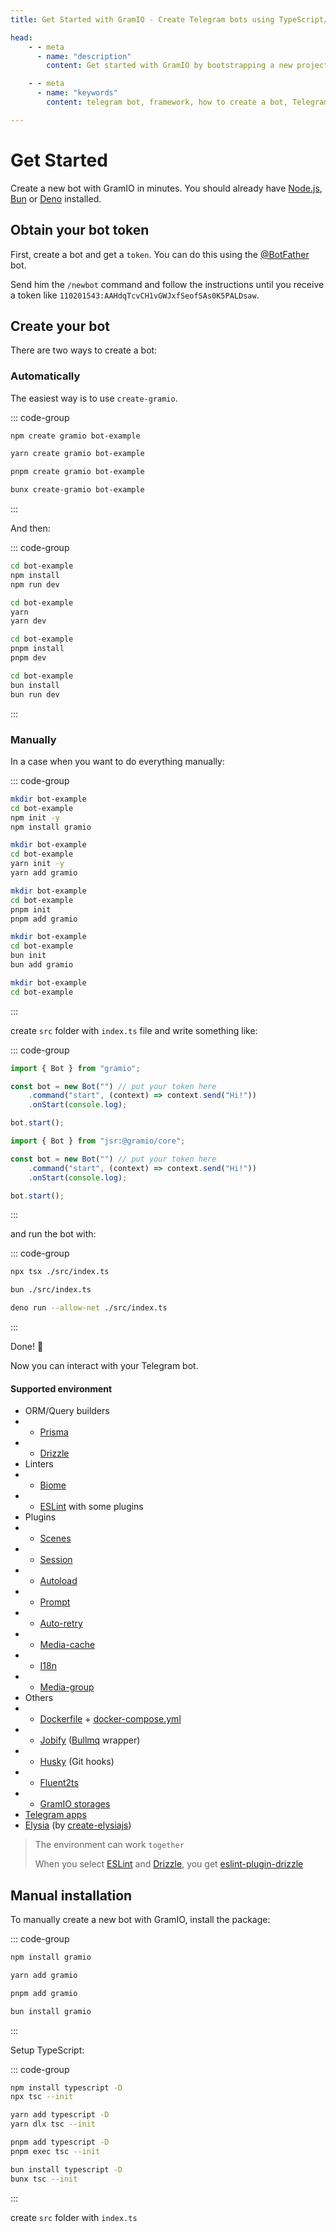 ```yaml
---
title: Get Started with GramIO - Create Telegram bots using TypeScript/JavaScript

head:
    - - meta
      - name: "description"
        content: Get started with GramIO by bootstrapping a new project with «npx create gramio bot-dir» and start development with «npm run dev». Create a Telegram bot in minutes with this powerful Telegram Bot API framework (TypeScript/JavaScript).

    - - meta
      - name: "keywords"
        content: telegram bot, framework, how to create a bot, Telegram, Telegram Bot API, GramIO, TypeScript, JavaScript, Node.JS, Nodejs, Deno, Bun, quick start, setup guide, beginner guide, bot token, BotFather, npm init, bootstrapping project, bot development tutorial, create telegram bot fast, bot setup, starter template, bot project structure, command handling, first telegram bot

---
```


# Get Started

Create a new bot with GramIO in minutes. You should already have [Node.js](https://nodejs.org/), [Bun](https://bun.sh/) or [Deno](https://deno.com/) installed.

## Obtain your bot token

First, create a bot and get a `token`. You can do this using the [@BotFather](https://t.me/BotFather) bot.

Send him the `/newbot` command and follow the instructions until you receive a token like `110201543:AAHdqTcvCH1vGWJxfSeofSAs0K5PALDsaw`.

## Create your bot

There are two ways to create a bot:

### Automatically

The easiest way is to use `create-gramio`.

::: code-group

```bash [npm]
npm create gramio bot-example
```

```bash [yarn]
yarn create gramio bot-example
```

```bash [pnpm]
pnpm create gramio bot-example
```

```bash [bun]
bunx create-gramio bot-example
```

:::

And then:

::: code-group

```bash [npm]
cd bot-example
npm install
npm run dev
```

```bash [yarn]
cd bot-example
yarn
yarn dev
```

```bash [pnpm]
cd bot-example
pnpm install
pnpm dev
```

```bash [bun]
cd bot-example
bun install
bun run dev
```

:::

### Manually

In a case when you want to do everything manually:

::: code-group

```bash [npm]
mkdir bot-example
cd bot-example
npm init -y
npm install gramio
```

```bash [yarn]
mkdir bot-example
cd bot-example
yarn init -y
yarn add gramio
```

```bash [pnpm]
mkdir bot-example
cd bot-example
pnpm init
pnpm add gramio
```

```bash [bun]
mkdir bot-example
cd bot-example
bun init
bun add gramio
```

```bash [deno]
mkdir bot-example
cd bot-example
```

:::

create `src` folder with `index.ts` file and write something like:

::: code-group

```ts twoslash [Bun or Node.js]
import { Bot } from "gramio";

const bot = new Bot("") // put your token here
    .command("start", (context) => context.send("Hi!"))
    .onStart(console.log);

bot.start();
```

```ts [Deno]
import { Bot } from "jsr:@gramio/core";

const bot = new Bot("") // put your token here
    .command("start", (context) => context.send("Hi!"))
    .onStart(console.log);

bot.start();
```

:::

and run the bot with:

::: code-group

```bash [tsx]
npx tsx ./src/index.ts
```

```bash [bun]
bun ./src/index.ts
```

```bash [deno]
deno run --allow-net ./src/index.ts
```

:::

Done! 🎉

Now you can interact with your Telegram bot.

#### Supported environment

-   ORM/Query builders
-   -   [Prisma](https://www.prisma.io/)
-   -   [Drizzle](https://orm.drizzle.team/)
-   Linters
-   -   [Biome](https://biomejs.dev/)
-   -   [ESLint](https://eslint.org/) with some plugins
-   Plugins
-   -   [Scenes](https://gramio.dev/plugins/official/scenes.html)
-   -   [Session](https://gramio.dev/plugins/official/session.html)
-   -   [Autoload](https://gramio.dev/plugins/official/autoload.html)
-   -   [Prompt](https://gramio.dev/plugins/official/prompt.html)
-   -   [Auto-retry](https://gramio.dev/plugins/official/auto-retry.html)
-   -   [Media-cache](https://gramio.dev/plugins/official/media-cache.html)
-   -   [I18n](https://gramio.dev/plugins/official/i18n.html)
-   -   [Media-group](https://gramio.dev/plugins/official/media-group.html)
-   Others
-   -   [Dockerfile](https://www.docker.com/) + [docker-compose.yml](https://docs.docker.com/compose/)
-   -   [Jobify](https://github.com/kravetsone/jobify) ([Bullmq](https://docs.bullmq.io/) wrapper)
-   -   [Husky](https://typicode.github.io/husky/) (Git hooks)
-   -   [Fluent2ts](https://github.com/kravetsone/fluent2ts)
-   -   [GramIO storages](https://gramio.dev/storages/)
-   [Telegram apps](https://github.com/Telegram-Mini-Apps/telegram-apps/tree/master/packages/create-mini-app)
-   [Elysia](https://elysiajs.com/) (by [create-elysiajs](https://github.com/kravetsone/create-elysiajs))

> The environment can work `together`
>
> When you select [ESLint](https://eslint.org/) and [Drizzle](https://orm.drizzle.team/), you get [eslint-plugin-drizzle](https://orm.drizzle.team/docs/eslint-plugin)

## Manual installation

To manually create a new bot with GramIO, install the package:

::: code-group

```bash [npm]
npm install gramio
```

```bash [yarn]
yarn add gramio
```

```bash [pnpm]
pnpm add gramio
```

```bash [bun]
bun install gramio
```

:::

Setup TypeScript:

::: code-group

```bash [npm]
npm install typescript -D
npx tsc --init
```

```bash [yarn]
yarn add typescript -D
yarn dlx tsc --init
```

```bash [pnpm]
pnpm add typescript -D
pnpm exec tsc --init
```

```bash [bun]
bun install typescript -D
bunx tsc --init
```

:::

create `src` folder with `index.ts`